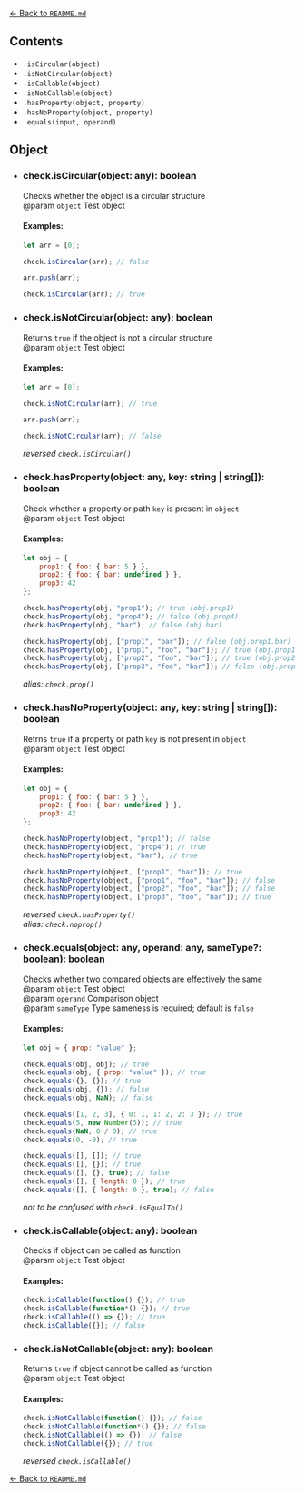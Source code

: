 [← Back to `README.md`](../README.md)

## Contents
- `.isCircular(object)`
- `.isNotCircular(object)`
- `.isCallable(object)`
- `.isNotCallable(object)`
- `.hasProperty(object, property)`
- `.hasNoProperty(object, property)`
- `.equals(input, operand)`

## Object
- ### check.isCircular(object: any): boolean
  Checks whether the object is a circular structure  
  @param `object` Test object  

  #### Examples:
  ```javascript
  let arr = [0];

  check.isCircular(arr); // false

  arr.push(arr);

  check.isCircular(arr); // true
  ```

- ### check.isNotCircular(object: any): boolean
  Returns `true` if the object is not a circular structure  
  @param `object` Test object  

  #### Examples:
  ```javascript
  let arr = [0];

  check.isNotCircular(arr); // true

  arr.push(arr);

  check.isNotCircular(arr); // false
  ```

  _reversed `check.isCircular()`_  

- ### check.hasProperty(object: any, key: string | string[]): boolean
  Check whether a property or path `key` is present in `object`  
  @param `object` Test object  

  #### Examples:
  ```javascript
  let obj = {
      prop1: { foo: { bar: 5 } },
      prop2: { foo: { bar: undefined } },
      prop3: 42
  };

  check.hasProperty(obj, "prop1"); // true (obj.prop1)
  check.hasProperty(obj, "prop4"); // false (obj.prop4)
  check.hasProperty(obj, "bar"); // false (obj.bar)

  check.hasProperty(obj, ["prop1", "bar"]); // false (obj.prop1.bar)
  check.hasProperty(obj, ["prop1", "foo", "bar"]); // true (obj.prop1.foo.bar)
  check.hasProperty(obj, ["prop2", "foo", "bar"]); // true (obj.prop2.foo.bar)
  check.hasProperty(obj, ["prop3", "foo", "bar"]); // false (obj.prop3.foo.bar)
  ```

  _alias: `check.prop()`_  

- ### check.hasNoProperty(object: any, key: string | string[]): boolean
  Retrns `true` if a property or path `key` is not present in `object`  
  @param `object` Test object  

  #### Examples:
  ```javascript
  let obj = {
      prop1: { foo: { bar: 5 } },
      prop2: { foo: { bar: undefined } },
      prop3: 42
  };

  check.hasNoProperty(object, "prop1"); // false
  check.hasNoProperty(object, "prop4"); // true
  check.hasNoProperty(object, "bar"); // true

  check.hasNoProperty(object, ["prop1", "bar"]); // true
  check.hasNoProperty(object, ["prop1", "foo", "bar"]); // false
  check.hasNoProperty(object, ["prop2", "foo", "bar"]); // false
  check.hasNoProperty(object, ["prop3", "foo", "bar"]); // true
  ```

  _reversed `check.hasProperty()`_  
  _alias: `check.noprop()`_  

- ### check.equals(object: any, operand: any, sameType?: boolean): boolean
  Checks whether two compared objects are effectively the same  
  @param `object` Test object  
  @param `operand` Comparison object  
  @param `sameType` Type sameness is required; default is `false`  

  #### Examples:
  ```javascript
  let obj = { prop: "value" };

  check.equals(obj, obj); // true
  check.equals(obj, { prop: "value" }); // true
  check.equals({}, {}); // true
  check.equals(obj, {}); // false
  check.equals(obj, NaN); // false

  check.equals([1, 2, 3], { 0: 1, 1: 2, 2: 3 }); // true
  check.equals(5, new Number(5)); // true
  check.equals(NaN, 0 / 0); // true
  check.equals(0, -0); // true

  check.equals([], []); // true
  check.equals([], {}); // true
  check.equals([], {}, true); // false
  check.equals([], { length: 0 }); // true
  check.equals([], { length: 0 }, true); // false
  ```

  _not to be confused with `check.isEqualTo()`_  

- ### check.isCallable(object: any): boolean
  Checks if object can be called as function  
  @param `object` Test object  

  #### Examples:
  ```javascript
  check.isCallable(function() {}); // true
  check.isCallable(function*() {}); // true
  check.isCallable(() => {}); // true
  check.isCallable({}); // false
  ```

- ### check.isNotCallable(object: any): boolean
  Returns `true` if object cannot be called as function  
  @param `object` Test object  

  #### Examples:
  ```javascript
  check.isNotCallable(function() {}); // false
  check.isNotCallable(function*() {}); // false
  check.isNotCallable(() => {}); // false
  check.isNotCallable({}); // true
  ```

  _reversed `check.isCallable()`_  

[← Back to `README.md`](../README.md)
